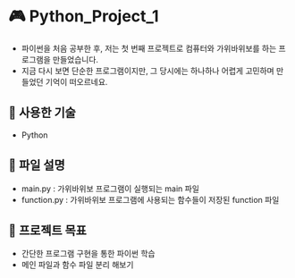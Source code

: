 # 🎮 Python_Project_1

- 파이썬을 처음 공부한 후, 저는 첫 번째 프로젝트로 컴퓨터와 가위바위보를 하는 프로그램을 만들었습니다. 
- 지금 다시 보면 단순한 프로그램이지만, 그 당시에는 하나하나 어렵게 고민하며 만들었던 기억이 떠오르네요. 

## 🔧 사용한 기술

- Python

## 📂 파일 설명 

- main.py : 가위바위보 프로그램이 실행되는 main 파일
- function.py : 가위바위보 프로그램에 사용되는 함수들이 저장된 function 파일

## 🎯 프로젝트 목표 

- 간단한 프로그램 구현을 통한 파이썬 학습
- 메인 파일과 함수 파일 분리 해보기 

